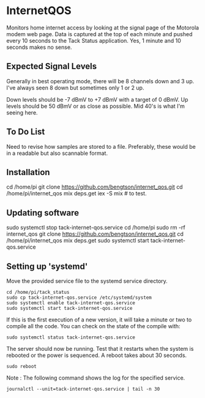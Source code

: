 # InternetQOS

Monitors home internet access by looking at the signal page of the Motorola
modem web page. Data is captured at the top of each minute and pushed every 10
seconds to the Tack Status application. Yes, 1 minute and 10 seconds makes no
sense.

## Expected Signal Levels

Generally in best operating mode, there will be 8 channels down and 3 up. I've always seen 8 down but sometimes only 1 or 2 up.

Down levels should be -7 dBmV to +7 dBmV with a target of 0 dBmV.
Up levels should be 50 dBmV or as close as possible. Mid 40's is what I'm seeing here.

## To Do List

Need to revise how samples are stored to a file. Preferably, these would
be in a readable but also scannable format.

## Installation

  cd /home/pi
  git clone https://github.com/bengtson/internet_qos.git
  cd /home/pi/internet_qos
  mix deps.get
  iex -S mix    # to test.
  
  
## Updating software

  sudo systemctl stop tack-internet-qos.service
  cd /home/pi
  sudo rm -rf internet_qos
  git clone https://github.com/bengtson/internet_qos.git
  cd /home/pi/internet_qos
  mix deps.get
  sudo systemctl start tack-internet-qos.service
  
  
## Setting up 'systemd'

Move the provided service file to the systemd service directory.

    cd /home/pi/tack_status
    sudo cp tack-internet-qos.service /etc/systemd/system
    sudo systemctl enable tack-internet-qos.service
    sudo systemctl start tack-internet-qos.service
    
If this is the first execution of a new version, it will take a minute or two to compile all the code. You can check on the state of the compile with:

    sudo systemctl status tack-internet-qos.service
    
The server should now be running. Test that it restarts when the system is rebooted or the power is sequenced. A reboot takes about 30 seconds.

    sudo reboot
    
Note : The following command shows the log for the specified service.

    journalctl --unit=tack-internet-qos.service | tail -n 30

  
  
  
